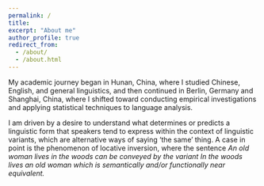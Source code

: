 ```yaml
---
permalink: /
title: 
excerpt: "About me"
author_profile: true
redirect_from: 
  - /about/
  - /about.html
---
```



My academic journey began in Hunan, China, where I studied Chinese, English, and general linguistics, and then continued in Berlin, Germany and Shanghai, China, where I shifted toward conducting empirical investigations and applying statistical techniques to language analysis. 

I am driven by a desire to understand what determines or predicts a linguistic form that speakers tend to express within the context of linguistic variants, which are alternative ways of saying ‘the same’ thing. A case in point is the phenomenon of locative inversion, where the sentence <i>An old woman lives in the woods<i/> can be conveyed by the variant <i>In the woods lives an old woman<i/> which is semantically and/or functionally near equivalent. 
